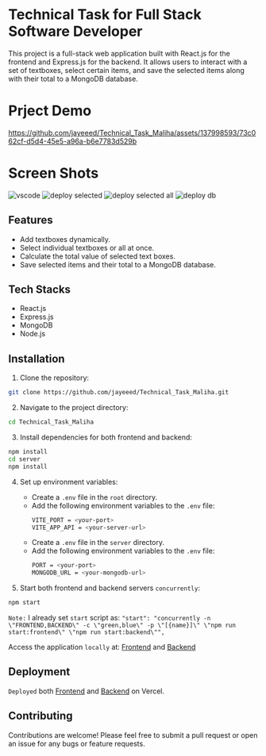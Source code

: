 # Technical Task for Full Stack Software Developer

This project is a full-stack web application built with React.js for the frontend and Express.js for the backend. It allows users to interact with a set of textboxes, select certain items, and save the selected items along with their total to a MongoDB database.

# Prject Demo

https://github.com/jayeeed/Technical_Task_Maliha/assets/137998593/73c062cf-d5d4-45e5-a96a-b6e7783d529b

# Screen Shots

![vscode](https://github.com/jayeeed/Technical_Task_Maliha/assets/137998593/5f7751dc-ae8a-4e26-a7dd-961f34f035b2)
![deploy selected](https://github.com/jayeeed/Technical_Task_Maliha/assets/137998593/873b5689-d7ef-4989-a73d-cd765ddb4e55)
![deploy selected all](https://github.com/jayeeed/Technical_Task_Maliha/assets/137998593/12662e65-adc3-44fa-8345-8830846a5366)
![deploy db](https://github.com/jayeeed/Technical_Task_Maliha/assets/137998593/2c815ada-9a5c-4ba6-8706-dbfc829e8993)

## Features

- Add textboxes dynamically.
- Select individual textboxes or all at once.
- Calculate the total value of selected text boxes.
- Save selected items and their total to a MongoDB database.

## Tech Stacks

- React.js
- Express.js
- MongoDB
- Node.js
  
## Installation

1. Clone the repository:

```bash
git clone https://github.com/jayeeed/Technical_Task_Maliha.git
```

2. Navigate to the project directory:

```bash
cd Technical_Task_Maliha
```

3. Install dependencies for both frontend and backend:

```bash
npm install
cd server
npm install
```

4. Set up environment variables:
   - Create a `.env` file in the `root` directory.
   - Add the following environment variables to the `.env` file:
     ```bash
     VITE_PORT = <your-port>
     VITE_APP_API = <your-server-url>
     ```
   - Create a `.env` file in the `server` directory.
   - Add the following environment variables to the `.env` file:
     ```bash
     PORT = <your-port>
     MONGODB_URL = <your-mongodb-url>
     ```

6. Start both frontend and backend servers `concurrently`:

```bash
npm start
```
`Note:` I already set `start` script as:
`"start": "concurrently -n \"FRONTEND,BACKEND\" -c \"green,blue\" -p \"[{name}]\" \"npm run start:frontend\" \"npm run start:backend\"",`

Access the application `locally` at: [Frontend](http://localhost:3000) and [Backend](http://localhost:5000)

## Deployment

`Deployed` both [Frontend](https://task-maliha-react.vercel.app/) and [Backend](https://task-maliha-express.vercel.app/) on Vercel.

## Contributing

Contributions are welcome! Please feel free to submit a pull request or open an issue for any bugs or feature requests.
